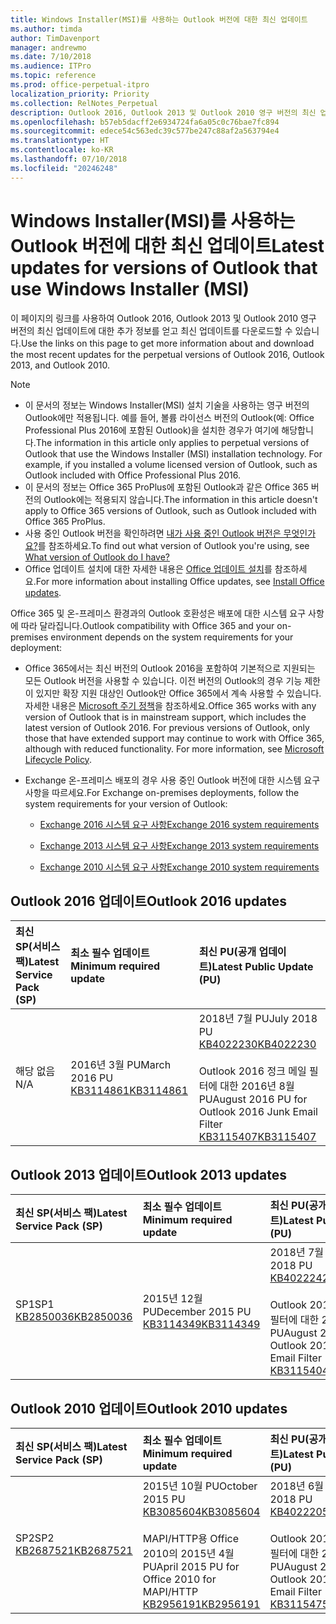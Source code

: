 ```yaml
---
title: Windows Installer(MSI)를 사용하는 Outlook 버전에 대한 최신 업데이트
ms.author: timda
author: TimDavenport
manager: andrewmo
ms.date: 7/10/2018
ms.audience: ITPro
ms.topic: reference
ms.prod: office-perpetual-itpro
localization_priority: Priority
ms.collection: RelNotes_Perpetual
description: Outlook 2016, Outlook 2013 및 Outlook 2010 영구 버전의 최신 업데이트 정보에 대한 링크를 IT 전문가에게 제공합니다.
ms.openlocfilehash: b57eb5dacff2e6934724fa6a05c0c76bae7fc894
ms.sourcegitcommit: edece54c563edc39c577be247c88af2a563794e4
ms.translationtype: HT
ms.contentlocale: ko-KR
ms.lasthandoff: 07/10/2018
ms.locfileid: "20246248"
---
```

# <a name="latest-updates-for-versions-of-outlook-that-use-windows-installer-msi"></a><span data-ttu-id="02e7e-103">Windows Installer(MSI)를 사용하는 Outlook 버전에 대한 최신 업데이트</span><span class="sxs-lookup"><span data-stu-id="02e7e-103">Latest updates for versions of Outlook that use Windows Installer (MSI)</span></span>

<span data-ttu-id="02e7e-104">이 페이지의 링크를 사용하여 Outlook 2016, Outlook 2013 및 Outlook 2010 영구 버전의 최신 업데이트에 대한 추가 정보를 얻고 최신 업데이트를 다운로드할 수 있습니다.</span><span class="sxs-lookup"><span data-stu-id="02e7e-104">Use the links on this page to get more information about and download the most recent updates for the perpetual versions of Outlook 2016, Outlook 2013, and Outlook 2010.</span></span>
  
> [!NOTE]
> - <span data-ttu-id="02e7e-p101">이 문서의 정보는 Windows Installer(MSI) 설치 기술을 사용하는 영구 버전의 Outlook에만 적용됩니다. 예를 들어, 볼륨 라이선스 버전의 Outlook(예: Office Professional Plus 2016에 포함된 Outlook)을 설치한 경우가 여기에 해당합니다.</span><span class="sxs-lookup"><span data-stu-id="02e7e-p101">The information in this article only applies to perpetual versions of Outlook that use the Windows Installer (MSI) installation technology. For example, if you installed a volume licensed version of Outlook, such as Outlook included with Office Professional Plus 2016.</span></span>
> - <span data-ttu-id="02e7e-107">이 문서의 정보는 Office 365 ProPlus에 포함된 Outlook과 같은 Office 365 버전의 Outlook에는 적용되지 않습니다.</span><span class="sxs-lookup"><span data-stu-id="02e7e-107">The information in this article doesn't apply to Office 365 versions of Outlook, such as Outlook included with Office 365 ProPlus.</span></span>
> - <span data-ttu-id="02e7e-108">사용 중인 Outlook 버전을 확인하려면 [내가 사용 중인 Outlook 버전은 무엇인가요?](https://support.office.com/article/b3a9568c-edb5-42b9-9825-d48d82b2257c)를 참조하세요.</span><span class="sxs-lookup"><span data-stu-id="02e7e-108">To find out what version of Outlook you're using, see [What version of Outlook do I have?](https://support.office.com/article/b3a9568c-edb5-42b9-9825-d48d82b2257c)</span></span>
> - <span data-ttu-id="02e7e-109">Office 업데이트 설치에 대한 자세한 내용은 [Office 업데이트 설치](https://support.office.com/article/2ab296f3-7f03-43a2-8e50-46de917611c5)를 참조하세요.</span><span class="sxs-lookup"><span data-stu-id="02e7e-109">For more information about installing Office updates, see [Install Office updates](https://support.office.com/article/2ab296f3-7f03-43a2-8e50-46de917611c5).</span></span> 
  
<span data-ttu-id="02e7e-110">Office 365 및 온-프레미스 환경과의 Outlook 호환성은 배포에 대한 시스템 요구 사항에 따라 달라집니다.</span><span class="sxs-lookup"><span data-stu-id="02e7e-110">Outlook compatibility with Office 365 and your on-premises environment depends on the system requirements for your deployment:</span></span>
  
- <span data-ttu-id="02e7e-p102">Office 365에서는 최신 버전의 Outlook 2016을 포함하여 기본적으로 지원되는 모든 Outlook 버전을 사용할 수 있습니다. 이전 버전의 Outlook의 경우 기능 제한이 있지만 확장 지원 대상인 Outlook만 Office 365에서 계속 사용할 수 있습니다. 자세한 내용은 [Microsoft 주기 정책](https://support.microsoft.com/lifecycle)을 참조하세요.</span><span class="sxs-lookup"><span data-stu-id="02e7e-p102">Office 365 works with any version of Outlook that is in mainstream support, which includes the latest version of Outlook 2016. For previous versions of Outlook, only those that have extended support may continue to work with Office 365, although with reduced functionality. For more information, see [Microsoft Lifecycle Policy](https://support.microsoft.com/lifecycle).</span></span>
    
- <span data-ttu-id="02e7e-114">Exchange 온-프레미스 배포의 경우 사용 중인 Outlook 버전에 대한 시스템 요구 사항을 따르세요.</span><span class="sxs-lookup"><span data-stu-id="02e7e-114">For Exchange on-premises deployments, follow the system requirements for your version of Outlook:</span></span>
    
  - [<span data-ttu-id="02e7e-115">Exchange 2016 시스템 요구 사항</span><span class="sxs-lookup"><span data-stu-id="02e7e-115">Exchange 2016 system requirements</span></span>](https://technet.microsoft.com/ko-KR/library/aa996719.aspx)
    
  - [<span data-ttu-id="02e7e-116">Exchange 2013 시스템 요구 사항</span><span class="sxs-lookup"><span data-stu-id="02e7e-116">Exchange 2013 system requirements</span></span>](https://technet.microsoft.com/ko-KR/library/aa996719%28v=exchg.150%29.aspx)
    
  - [<span data-ttu-id="02e7e-117">Exchange 2010 시스템 요구 사항</span><span class="sxs-lookup"><span data-stu-id="02e7e-117">Exchange 2010 system requirements</span></span>](https://technet.microsoft.com/ko-KR/library/aa996719%28v=exchg.141%29.aspx)

   
## <a name="outlook-2016-updates"></a><span data-ttu-id="02e7e-118">Outlook 2016 업데이트</span><span class="sxs-lookup"><span data-stu-id="02e7e-118">Outlook 2016 updates</span></span>

|<span data-ttu-id="02e7e-119">**최신 SP(서비스 팩)**</span><span class="sxs-lookup"><span data-stu-id="02e7e-119">**Latest Service Pack (SP)**</span></span>|<span data-ttu-id="02e7e-120">**최소 필수 업데이트**</span><span class="sxs-lookup"><span data-stu-id="02e7e-120">**Minimum required update**</span></span>|<span data-ttu-id="02e7e-121">**최신 PU(공개 업데이트)**</span><span class="sxs-lookup"><span data-stu-id="02e7e-121">**Latest Public Update (PU)**</span></span>|
|:-----|:-----|:-----|
|<span data-ttu-id="02e7e-122">해당 없음</span><span class="sxs-lookup"><span data-stu-id="02e7e-122">N/A</span></span>  <br/> |<span data-ttu-id="02e7e-123">2016년 3월 PU</span><span class="sxs-lookup"><span data-stu-id="02e7e-123">March 2016 PU</span></span> <br/>[<span data-ttu-id="02e7e-124">KB3114861</span><span class="sxs-lookup"><span data-stu-id="02e7e-124">KB3114861</span></span>](https://support.microsoft.com/help/3114861) <br/> |<span data-ttu-id="02e7e-125">2018년 7월 PU</span><span class="sxs-lookup"><span data-stu-id="02e7e-125">July 2018 PU</span></span> <br/>[<span data-ttu-id="02e7e-126">KB4022230</span><span class="sxs-lookup"><span data-stu-id="02e7e-126">KB4022230</span></span>](https://support.microsoft.com/ko-KR/help/4022230) <br/><br/> <span data-ttu-id="02e7e-127">Outlook 2016 정크 메일 필터에 대한 2016년 8월 PU</span><span class="sxs-lookup"><span data-stu-id="02e7e-127">August 2016 PU for Outlook 2016 Junk Email Filter</span></span>  <br/>[<span data-ttu-id="02e7e-128">KB3115407</span><span class="sxs-lookup"><span data-stu-id="02e7e-128">KB3115407</span></span>](https://support.microsoft.com/help/3115407) <br/> |
   
## <a name="outlook-2013-updates"></a><span data-ttu-id="02e7e-129">Outlook 2013 업데이트</span><span class="sxs-lookup"><span data-stu-id="02e7e-129">Outlook 2013 updates</span></span>

|<span data-ttu-id="02e7e-130">**최신 SP(서비스 팩)**</span><span class="sxs-lookup"><span data-stu-id="02e7e-130">**Latest Service Pack (SP)**</span></span>|<span data-ttu-id="02e7e-131">**최소 필수 업데이트**</span><span class="sxs-lookup"><span data-stu-id="02e7e-131">**Minimum required update**</span></span>|<span data-ttu-id="02e7e-132">**최신 PU(공개 업데이트)**</span><span class="sxs-lookup"><span data-stu-id="02e7e-132">**Latest Public Update (PU)**</span></span>|
|:-----|:-----|:-----|
|<span data-ttu-id="02e7e-133">SP1</span><span class="sxs-lookup"><span data-stu-id="02e7e-133">SP1</span></span>  <br/>[<span data-ttu-id="02e7e-134">KB2850036</span><span class="sxs-lookup"><span data-stu-id="02e7e-134">KB2850036</span></span>](https://go.microsoft.com/fwlink/p/?LinkId=512538) <br/> |<span data-ttu-id="02e7e-135">2015년 12월 PU</span><span class="sxs-lookup"><span data-stu-id="02e7e-135">December 2015 PU</span></span> <br/>[<span data-ttu-id="02e7e-136">KB3114349</span><span class="sxs-lookup"><span data-stu-id="02e7e-136">KB3114349</span></span>](https://support.microsoft.com/kb/3114349) <br/> |<span data-ttu-id="02e7e-137">2018년 7월 PU</span><span class="sxs-lookup"><span data-stu-id="02e7e-137">July 2018 PU</span></span> <br/>[<span data-ttu-id="02e7e-138">KB4022242</span><span class="sxs-lookup"><span data-stu-id="02e7e-138">KB4022242</span></span>](https://support.microsoft.com/ko-KR/help/4022242) <br/><br/>  <span data-ttu-id="02e7e-139">Outlook 2013 정크 메일 필터에 대한 2016년 8월 PU</span><span class="sxs-lookup"><span data-stu-id="02e7e-139">August 2016 PU for Outlook 2013 Junk Email Filter</span></span> <br/> [<span data-ttu-id="02e7e-140">KB3115404</span><span class="sxs-lookup"><span data-stu-id="02e7e-140">KB3115404</span></span>](https://support.microsoft.com/kb/3115404) <br/> |
   
## <a name="outlook-2010-updates"></a><span data-ttu-id="02e7e-141">Outlook 2010 업데이트</span><span class="sxs-lookup"><span data-stu-id="02e7e-141">Outlook 2010 updates</span></span>

|<span data-ttu-id="02e7e-142">**최신 SP(서비스 팩)**</span><span class="sxs-lookup"><span data-stu-id="02e7e-142">**Latest Service Pack (SP)**</span></span>|<span data-ttu-id="02e7e-143">**최소 필수 업데이트**</span><span class="sxs-lookup"><span data-stu-id="02e7e-143">**Minimum required update**</span></span>|<span data-ttu-id="02e7e-144">**최신 PU(공개 업데이트)**</span><span class="sxs-lookup"><span data-stu-id="02e7e-144">**Latest Public Update (PU)**</span></span>|
|:-----|:-----|:-----|
|<span data-ttu-id="02e7e-145">SP2</span><span class="sxs-lookup"><span data-stu-id="02e7e-145">SP2</span></span> <br/>[<span data-ttu-id="02e7e-146">KB2687521</span><span class="sxs-lookup"><span data-stu-id="02e7e-146">KB2687521</span></span>](https://go.microsoft.com/fwlink/p/?LinkId=512542) <br/> |<span data-ttu-id="02e7e-147">2015년 10월 PU</span><span class="sxs-lookup"><span data-stu-id="02e7e-147">October 2015 PU</span></span> <br/> [<span data-ttu-id="02e7e-148">KB3085604</span><span class="sxs-lookup"><span data-stu-id="02e7e-148">KB3085604</span></span>](https://support.microsoft.com/kb/3085604) <br/><br/>  <span data-ttu-id="02e7e-149">MAPI/HTTP용 Office 2010의 2015년 4월 PU</span><span class="sxs-lookup"><span data-stu-id="02e7e-149">April 2015 PU for Office 2010 for MAPI/HTTP</span></span> <br/> [<span data-ttu-id="02e7e-150">KB2956191</span><span class="sxs-lookup"><span data-stu-id="02e7e-150">KB2956191</span></span>](https://support.microsoft.com/ko-KR/help/2956191/april-14-2015-update-for-office-2010-kb2956191) <br/> |<span data-ttu-id="02e7e-151">2018년 6월 PU</span><span class="sxs-lookup"><span data-stu-id="02e7e-151">June 2018 PU</span></span> <br/>[<span data-ttu-id="02e7e-152">KB4022205</span><span class="sxs-lookup"><span data-stu-id="02e7e-152">KB4022205</span></span>](https://support.microsoft.com/ko-KR/help/4022205) <br/><br/>  <span data-ttu-id="02e7e-153">Outlook 2010 정크 메일 필터에 대한 2016년 8월 PU</span><span class="sxs-lookup"><span data-stu-id="02e7e-153">August 2016 PU for Outlook 2010 Junk Email Filter</span></span> <br/> [<span data-ttu-id="02e7e-154">KB3115475</span><span class="sxs-lookup"><span data-stu-id="02e7e-154">KB3115475</span></span>](https://support.microsoft.com/kb/3115475) <br/> |
   

